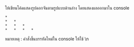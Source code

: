 ให้เขียนโค้ดแสดงรูปดอกจันตามรูปแบบด้านล่าง โดยแสดงผลออกมาใน console

```
*
*   *
*	*	*
*	*	*	*
```

หมายเหตุ : คำสั่งขึ้นบรรทัดใหม่ใน console ให้ใช้ \n
